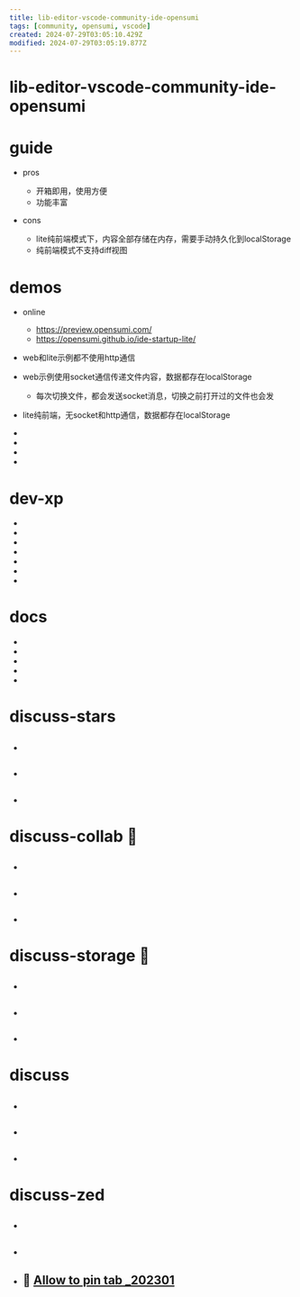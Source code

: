 ```yaml
---
title: lib-editor-vscode-community-ide-opensumi
tags: [community, opensumi, vscode]
created: 2024-07-29T03:05:10.429Z
modified: 2024-07-29T03:05:19.877Z
---
```


# lib-editor-vscode-community-ide-opensumi

# guide

- pros
  - 开箱即用，使用方便
  - 功能丰富

- cons
  - lite纯前端模式下，内容全部存储在内存，需要手动持久化到localStorage
  - 纯前端模式不支持diff视图
# demos
- online
  - https://preview.opensumi.com/
  - https://opensumi.github.io/ide-startup-lite/

- web和lite示例都不使用http通信

- web示例使用socket通信传递文件内容，数据都存在localStorage
  - 每次切换文件，都会发送socket消息，切换之前打开过的文件也会发

- lite纯前端，无socket和http通信，数据都存在localStorage

- 
- 
- 
- 

# dev-xp

- 
- 
- 
- 
- 
- 
- 

# docs

- 
- 
- 
- 
- 

# discuss-stars
- ## 

- ## 

- ## 
# discuss-collab 🔀
- ## 

- ## 

- ## 
# discuss-storage 💾
- ## 

- ## 

- ## 
# discuss
- ## 

- ## 

- ## 
# discuss-zed
- ## 

- ## 

- ## 🐛 [Allow to pin tab _202301](https://github.com/zed-industries/zed/issues/5046)
